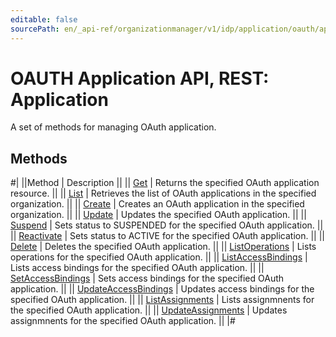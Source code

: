 ```yaml
---
editable: false
sourcePath: en/_api-ref/organizationmanager/v1/idp/application/oauth/api-ref/Application/index.md
---
```


# OAUTH Application API, REST: Application

A set of methods for managing OAuth application.

## Methods

#|
||Method | Description ||
|| [Get](get.md) | Returns the specified OAuth application resource. ||
|| [List](list.md) | Retrieves the list of OAuth applications in the specified organization. ||
|| [Create](create.md) | Creates an OAuth application in the specified organization. ||
|| [Update](update.md) | Updates the specified OAuth application. ||
|| [Suspend](suspend.md) | Sets status to SUSPENDED for the specified OAuth application. ||
|| [Reactivate](reactivate.md) | Sets status to ACTIVE for the specified OAuth application. ||
|| [Delete](delete.md) | Deletes the specified OAuth application. ||
|| [ListOperations](listOperations.md) | Lists operations for the specified OAuth application. ||
|| [ListAccessBindings](listAccessBindings.md) | Lists access bindings for the specified OAuth application. ||
|| [SetAccessBindings](setAccessBindings.md) | Sets access bindings for the specified OAuth application. ||
|| [UpdateAccessBindings](updateAccessBindings.md) | Updates access bindings for the specified OAuth application. ||
|| [ListAssignments](listAssignments.md) | Lists assignmnents for the specified OAuth application. ||
|| [UpdateAssignments](updateAssignments.md) | Updates assignmnents for the specified OAuth application. ||
|#